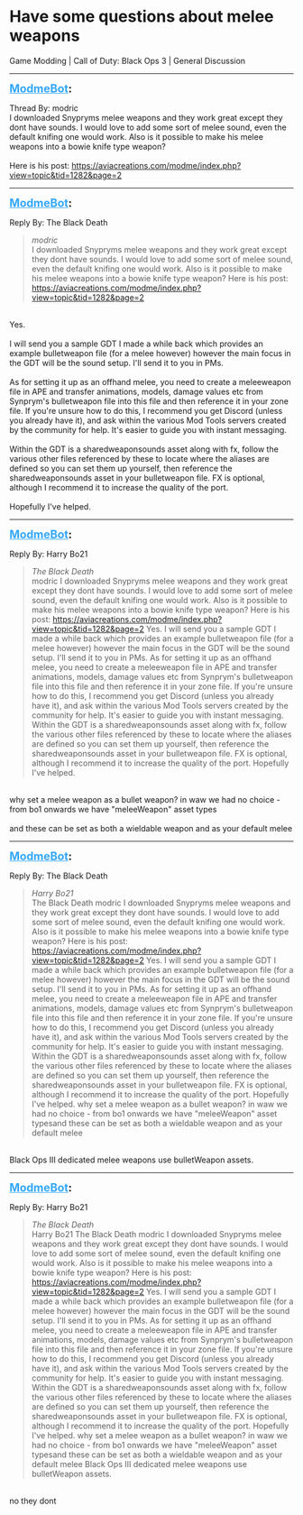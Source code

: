 # Have some questions about melee weapons
Game Modding | Call of Duty: Black Ops 3 | General Discussion

---
<strong style="font-size: 1.4em;"><span style="text-decoration: underline;text-decoration-color: #34a7f9;"><span style="color:#34a7f9;">ModmeBot</span></span>:</strong>

<p>Thread By: modric<br />I downloaded Snypryms melee weapons and they work great except they dont have sounds. I would love to add some sort of melee sound, even the default knifing one would work. Also is it possible to make his melee weapons into a bowie knife type weapon? <br /> <br />Here is his post: <a href="https://aviacreations.com/modme/index.php?view=topic&tid=1282&page=2">https://aviacreations.com/modme/index.php?view=topic&amp;tid=1282&amp;page=2</a></p>

---
<strong style="font-size: 1.4em;"><span style="text-decoration: underline;text-decoration-color: #34a7f9;"><span style="color:#34a7f9;">ModmeBot</span></span>:</strong>

<p>Reply By: The Black Death<br /><blockquote><em>modric</em><br />I downloaded Snypryms melee weapons and they work great except they dont have sounds. I would love to add some sort of melee sound, even the default knifing one would work. Also is it possible to make his melee weapons into a bowie knife type weapon?    Here is his post: <a href="https://aviacreations.com/modme/index.php?view=topic&tid=1282&page=2">https://aviacreations.com/modme/index.php?view=topic&amp;tid=1282&amp;page=2</a></blockquote><br /> Yes.<br /> <br />I will send you a sample GDT I made a while back which provides an example bulletweapon file (for a melee however) however the main focus in the GDT will be the sound setup. I&#39;ll send it to you in PMs.<br /> <br />As for setting it up as an offhand melee, you need to create a meleeweapon file in APE and transfer animations, models, damage values etc from Synprym&#39;s bulletweapon file into this file and then reference it in your zone file. If you&#39;re unsure how to do this, I recommend you get Discord (unless you already have it), and ask within the various Mod Tools servers created by the community for help. It&#39;s easier to guide you with instant messaging.<br /> <br />Within the GDT is a sharedweaponsounds asset along with fx, follow the various other files referenced by these to locate where the aliases are defined so you can set them up yourself, then reference the sharedweaponsounds asset in your bulletweapon file. FX is optional, although I recommend it to increase the quality of the port.<br /> <br />Hopefully I&#39;ve helped.</p>

---
<strong style="font-size: 1.4em;"><span style="text-decoration: underline;text-decoration-color: #34a7f9;"><span style="color:#34a7f9;">ModmeBot</span></span>:</strong>

<p>Reply By: Harry Bo21<br /><blockquote><em>The Black Death</em><br />modric I downloaded Snypryms melee weapons and they work great except they dont have sounds. I would love to add some sort of melee sound, even the default knifing one would work. Also is it possible to make his melee weapons into a bowie knife type weapon?    Here is his post: <a href="https://aviacreations.com/modme/index.php?view=topic&tid=1282&page=2">https://aviacreations.com/modme/index.php?view=topic&amp;tid=1282&amp;page=2</a>  Yes.   I will send you a sample GDT I made a while back which provides an example bulletweapon file (for a melee however) however the main focus in the GDT will be the sound setup. I&#39;ll send it to you in PMs.   As for setting it up as an offhand melee, you need to create a meleeweapon file in APE and transfer animations, models, damage values etc from Synprym&#39;s bulletweapon file into this file and then reference it in your zone file. If you&#39;re unsure how to do this, I recommend you get Discord (unless you already have it), and ask within the various Mod Tools servers created by the community for help. It&#39;s easier to guide you with instant messaging.   Within the GDT is a sharedweaponsounds asset along with fx, follow the various other files referenced by these to locate where the aliases are defined so you can set them up yourself, then reference the sharedweaponsounds asset in your bulletweapon file. FX is optional, although I recommend it to increase the quality of the port.   Hopefully I&#39;ve helped.</blockquote><br /> why set a melee weapon as a bullet weapon? in waw we had no choice - from bo1 onwards we have &quot;meleeWeapon&quot; asset types<br /><br />and these can be set as both a wieldable weapon and as your default melee</p>

---
<strong style="font-size: 1.4em;"><span style="text-decoration: underline;text-decoration-color: #34a7f9;"><span style="color:#34a7f9;">ModmeBot</span></span>:</strong>

<p>Reply By: The Black Death<br /><blockquote><em>Harry Bo21</em><br />The Black Death modric I downloaded Snypryms melee weapons and they work great except they dont have sounds. I would love to add some sort of melee sound, even the default knifing one would work. Also is it possible to make his melee weapons into a bowie knife type weapon?    Here is his post: <a href="https://aviacreations.com/modme/index.php?view=topic&tid=1282&page=2">https://aviacreations.com/modme/index.php?view=topic&amp;tid=1282&amp;page=2</a>  Yes.   I will send you a sample GDT I made a while back which provides an example bulletweapon file (for a melee however) however the main focus in the GDT will be the sound setup. I&#39;ll send it to you in PMs.   As for setting it up as an offhand melee, you need to create a meleeweapon file in APE and transfer animations, models, damage values etc from Synprym&#39;s bulletweapon file into this file and then reference it in your zone file. If you&#39;re unsure how to do this, I recommend you get Discord (unless you already have it), and ask within the various Mod Tools servers created by the community for help. It&#39;s easier to guide you with instant messaging.   Within the GDT is a sharedweaponsounds asset along with fx, follow the various other files referenced by these to locate where the aliases are defined so you can set them up yourself, then reference the sharedweaponsounds asset in your bulletweapon file. FX is optional, although I recommend it to increase the quality of the port.   Hopefully I&#39;ve helped.  why set a melee weapon as a bullet weapon? in waw we had no choice - from bo1 onwards we have &quot;meleeWeapon&quot; asset typesand these can be set as both a wieldable weapon and as your default melee</blockquote><br /> Black Ops III dedicated melee weapons use bulletWeapon assets.</p>

---
<strong style="font-size: 1.4em;"><span style="text-decoration: underline;text-decoration-color: #34a7f9;"><span style="color:#34a7f9;">ModmeBot</span></span>:</strong>

<p>Reply By: Harry Bo21<br /><blockquote><em>The Black Death</em><br />Harry Bo21 The Black Death modric I downloaded Snypryms melee weapons and they work great except they dont have sounds. I would love to add some sort of melee sound, even the default knifing one would work. Also is it possible to make his melee weapons into a bowie knife type weapon?    Here is his post: <a href="https://aviacreations.com/modme/index.php?view=topic&tid=1282&page=2">https://aviacreations.com/modme/index.php?view=topic&amp;tid=1282&amp;page=2</a>  Yes.   I will send you a sample GDT I made a while back which provides an example bulletweapon file (for a melee however) however the main focus in the GDT will be the sound setup. I&#39;ll send it to you in PMs.   As for setting it up as an offhand melee, you need to create a meleeweapon file in APE and transfer animations, models, damage values etc from Synprym&#39;s bulletweapon file into this file and then reference it in your zone file. If you&#39;re unsure how to do this, I recommend you get Discord (unless you already have it), and ask within the various Mod Tools servers created by the community for help. It&#39;s easier to guide you with instant messaging.   Within the GDT is a sharedweaponsounds asset along with fx, follow the various other files referenced by these to locate where the aliases are defined so you can set them up yourself, then reference the sharedweaponsounds asset in your bulletweapon file. FX is optional, although I recommend it to increase the quality of the port.   Hopefully I&#39;ve helped.  why set a melee weapon as a bullet weapon? in waw we had no choice - from bo1 onwards we have &quot;meleeWeapon&quot; asset typesand these can be set as both a wieldable weapon and as your default melee  Black Ops III dedicated melee weapons use bulletWeapon assets.</blockquote><br /> no they dont</p>
